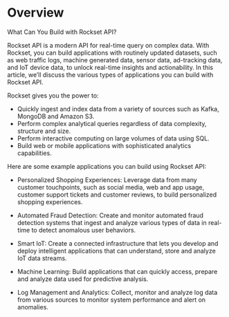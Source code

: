 # Overview

 What Can You Build with Rockset API?

Rockset API is a modern API for real-time query on complex data. With Rockset, you can build applications with routinely updated datasets, such as web traffic logs, machine generated data, sensor data, ad-tracking data, and IoT device data, to unlock real-time insights and actionability. In this article, we’ll discuss the various types of applications you can build with Rockset API.

Rockset gives you the power to:

- Quickly ingest and index data from a variety of sources such as Kafka, MongoDB and Amazon S3.
- Perform complex analytical queries regardless of data complexity, structure and size.
- Perform interactive computing on large volumes of data using SQL.
- Build web or mobile applications with sophisticated analytics capabilities.

Here are some example applications you can build using Rockset API:

- Personalized Shopping Experiences: Leverage data from many customer touchpoints, such as social media, web and app usage, customer support tickets and customer reviews, to build personalized shopping experiences.

- Automated Fraud Detection: Create and monitor automated fraud detection systems that ingest and analyze various types of data in real-time to detect anomalous user behaviors.

- Smart IoT: Create a connected infrastructure that lets you develop and deploy intelligent applications that can understand, store and analyze IoT data streams.

- Machine Learning: Build applications that can quickly access, prepare and analyze data used for predictive analysis.

- Log Management and Analytics: Collect, monitor and analyze log data from various sources to monitor system performance and alert on anomalies.

